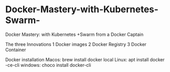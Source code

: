# Docker-Mastery-with-Kubernetes-Swarm-
 Docker Mastery: with Kubernetes +Swarm from a Docker Captain



 The three Innovations 
 1 Docker images 
 2 Docker Registry 
 3 Docker Container 



Docker installation 
Macos: brew install docker 
local Linux: apt install docker -ce-cli
windows: choco install docker-cli